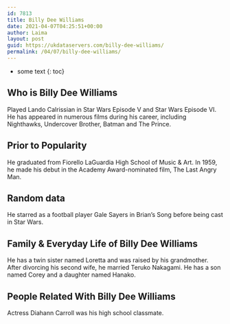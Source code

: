 ```yaml
---
id: 7813
title: Billy Dee Williams
date: 2021-04-07T04:25:51+00:00
author: Laima
layout: post
guid: https://ukdataservers.com/billy-dee-williams/
permalink: /04/07/billy-dee-williams/
---
```


* some text
{: toc}


## Who is Billy Dee Williams
                  
                  
                  
Played Lando Calrissian in Star Wars Episode V and Star Wars Episode VI. He has appeared in numerous films during his career, including Nighthawks, Undercover Brother, Batman and The Prince.
                  
              
            
              
            
                
                
                
## Prior to Popularity
                  
                  
                  
He graduated from Fiorello LaGuardia High School of Music & Art. In 1959, he made his debut in the Academy Award-nominated film, The Last Angry Man.
                  
              
            
              
            
                
                
                
## Random data
                  
                  
                  
He starred as a football player Gale Sayers in Brian&#8217;s Song before being cast in Star Wars.
                  
              
            
              
            
                
                
                
## Family & Everyday Life of Billy Dee Williams
                  
                  
                  
He has a twin sister named Loretta and was raised by his grandmother. After divorcing his second wife, he married Teruko Nakagami. He has a son named Corey and a daughter named Hanako.
                  
              
            
              
            
                
                
                
## People Related With Billy Dee Williams
                  
                  
                  
Actress Diahann Carroll was his high school classmate.
                  
              
            
              
            
                
              
            
              
              
            
            
              
            
          
          
          